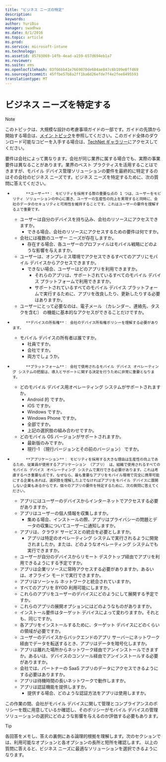```yaml
---
title: "ビジネス ニーズの特定"
description: 
keywords: 
author: YuriDio
manager: swadhwa
ms.date: 8/1/2016
ms.topic: article
ms.prod: 
ms.service: microsoft-intune
ms.technology: 
ms.assetid: 85783069-14fb-4ead-a159-657d694eb1a7
ms.reviewer: 
ms.suite: ems
ms.openlocfilehash: 03f66bb41e7669070de684ae847c6b109e8ffd69
ms.sourcegitcommit: 45ffbe57b8a2ff1ba6d26efde7f4e2fee8495593
translationtype: MT
---
```

# <a name="-"></a>ビジネス ニーズを特定する

>[!NOTE]
>このトピックは、大規模な設計の考慮事項ガイドの一部です。ガイドの先頭から開始する場合は、[メイン トピック](mdm-design-considerations-guide.md)を参照してください。このガイド全体のダウンロード可能なコピーを入手する場合は、[TechNet ギャラリー](https://gallery.technet.microsoft.com/Mobile-Device-Management-7d401582)にアクセスしてください。

要件は会社によって異なります。会社が同じ業界に属する場合でも、実際の事業要件は異なることがあります。業界のベスト プラクティスを活用することはできますが、モバイル デバイス管理ソリューションの要件を最終的に特定するのはその会社のビジネス ニーズです。ビジネス ニーズを特定するために、次の質問に答えてください。

- 
            **ユーザー**︰ モビリティを採用する際の重要な点の 1 つは、ユーザーをモビリティ ソリューションの中心に置き、ユーザーの生産性の向上を実現すると同時に、会社のデータのセキュリティと可用性を維持することです。これはユーザーの要件を理解する上で重要です。
    - ユーザーは自分のデバイスを持ち込み、会社のリソースにアクセスできますか。
        - できる場合、会社のリソースにアクセスするための要件は何ですか。
    - 会社には複数のユーザー ニーズが存在しますか。
        - 存在する場合、各ユーザーのプロファイルはモバイル戦略にどのような影響を与えますか。
    - ユーザーは、オンプレミス環境でアクセスできるすべてのアプリにモバイル デバイスからアクセスできますか。
        - できない場合、ユーザーはどのアプリを利用できますか。
            - それらのアプリは、サポートされているすべてのモバイル デバイス プラットフォームで利用できますか。
            - サポートされているすべてのモバイル デバイス プラットフォームで実行するために、アプリを改良したり、更新したりする必要はありますか。
    - ユーザーにとって必要なのは、電子メール （カレンダー、連絡先、タスクを含む） の機能に基本的なアクセスができることだけですか。

- 
            **デバイスの所有権**︰ 会社のデバイス所有権ポリシーを理解する必要があります。
    - モバイル デバイスの所有者は誰ですか。 
        - 社員ですか。
        - 会社ですか。  
        - 両方でしょうか。
- 
            **プラットフォーム**︰ 会社で使用されるモバイル デバイス オペレーティング システムの把握は、導入とサポートに関する決定を行うために非常に重要となります。
    - どのモバイル デバイス用オペレーティング システムがサポートされますか。
        - Android 的 ですか。
        - iOS ですか。
        - Windows ですか。
        - Windows Phone ですか。
        - 全部ですか。
        - 上記の選択肢の組み合わせですか。
    - どのモバイル OS バージョンがサポートされますか。
        - 最新版のみですか。
        - 現行-1 （現行バージョンとその前のバージョン） ですか。
- 
            **アプリケーション**︰ モビリティを採用する大きな理由は生産性の向上であるため、従業員が使用するアプリケーション （アプリ） は、組織で使用されるすべてのモバイル デバイス オペレーティング システムで実行できる必要があります。これは考慮するべき重要な点です。なぜなら、最も重要なアプリをモバイル環境で完全に携帯可能にする企業もあれば、選択肢を理解した上でなければアプリをモバイル デバイスに展開しない企業もあるからです。個々のアプリの要件を特定するために、次の質問に答えてください。
    - アプリにはユーザーのデバイスからインターネットでアクセスする必要がありますか。 
    - アプリはユーザーの個人情報を収集しますか。
        - 集める場合、インストールの際、アプリはプライバシーの問題とデータの収集についてユーザーに通知しますか。
    - アプリは、クラウド サービスとの統合を必要としますか。
        - アプリは特定のオペレーティング システムで実行されるように開発されましたか。または、どのようなオペレーティング システムでも実行できますか。
    - ユーザーが自分のデバイスからリモート デスクトップ経由でアプリを利用できるようにする予定ですか。
    - アプリは企業リソースに常時アクセスする必要がありますか。あるいは、オフライン モードで実行できますか。
    - アプリはソーシャル ネットワークと統合されていますか。
    - すべてのアプリを BYOD 利用可能にしますか。
    - これらのアプリをユーザーのデバイスにどのようにして展開する予定ですか。
    - これらのアプリの展開オプションにはどのようなものがありますか。
    - インストール要件はターゲット デバイスによって変わりますか。それとも、同じですか。
    - 各アプリをインストールするために、ターゲット デバイスにどのくらいの領域が必要ですか。 
    - ユーザーのデバイスからバックエンドのアプリ サーバーにネットワーク経由でデータを転送するとき、アプリはデータを暗号化しますか。
    - アプリは離れた場所からネットワーク経由でアンインストールできますか。あるいは、デバイスのコンソール経由でアンインストールする必要がありますか。
    - 会社では、パートナーの SaaS アプリのデータにアクセスできるようにする必要はありますか。
    - アプリは待機時間の長いネットワークで動作しますか。 
    - アプリは認証機能を提供しますか。
        - 提供する場合、どのような認証方法をアプリは使用しますか。

この作業の間、会社がモバイル デバイスに関して管理とコンプライアンスのポリシーを既に用意しているか確認し、そのポリシーがモバイル デバイスの管理ソリューションの選択にどのような影響を与えるのか評価する必要もあります。

>[!TIP] 
> 各回答をメモし、答えの裏側にある論理的根拠を理解します。次のセクションでは、利用可能なオプションと各オプションの長所と短所を確認します。 以上の質問に答えると、ビジネス ニーズに最適なソリューションを選択できるようになります。


